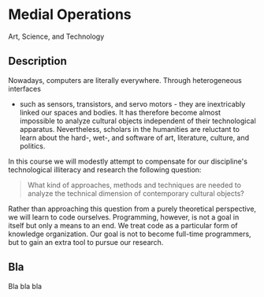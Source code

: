 # Medial Operations

Art, Science, and Technology

## Description

Nowadays, computers are literally everywhere. Through heterogeneous interfaces
- such as sensors, transistors, and servo motors - they are inextricably
linked our spaces and bodies. It has therefore become almost impossible to
analyze cultural objects independent of their technological apparatus.
Nevertheless, scholars in the humanities are reluctant to learn about the hard-,
wet-, and software of art, literature, culture, and politics.

In this course we will modestly attempt to compensate for our discipline's
technological illiteracy and research the following question:

> What kind of approaches, methods and techniques are needed to analyze the
technical dimension of contemporary cultural objects?

Rather than approaching this question from a purely theoretical perspective, we
will learn to code ourselves. Programming, however, is not a goal in
itself but only a means to an end. We treat code as a particular form of
knowledge organization. Our goal is not to become full-time programmers, but to
gain an extra tool to pursue our research.

## Bla

Bla bla bla
